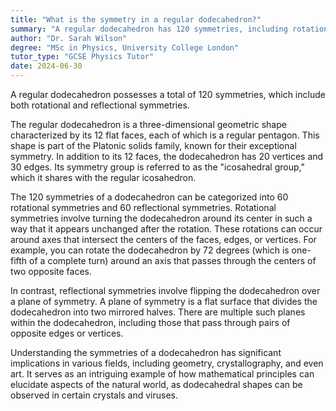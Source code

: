 ```yaml
---
title: "What is the symmetry in a regular dodecahedron?"
summary: "A regular dodecahedron has 120 symmetries, including rotational and reflectional symmetries."
author: "Dr. Sarah Wilson"
degree: "MSc in Physics, University College London"
tutor_type: "GCSE Physics Tutor"
date: 2024-06-30
---
```


A regular dodecahedron possesses a total of $120$ symmetries, which include both rotational and reflectional symmetries.

The regular dodecahedron is a three-dimensional geometric shape characterized by its $12$ flat faces, each of which is a regular pentagon. This shape is part of the Platonic solids family, known for their exceptional symmetry. In addition to its $12$ faces, the dodecahedron has $20$ vertices and $30$ edges. Its symmetry group is referred to as the "icosahedral group," which it shares with the regular icosahedron.

The $120$ symmetries of a dodecahedron can be categorized into $60$ rotational symmetries and $60$ reflectional symmetries. Rotational symmetries involve turning the dodecahedron around its center in such a way that it appears unchanged after the rotation. These rotations can occur around axes that intersect the centers of the faces, edges, or vertices. For example, you can rotate the dodecahedron by $72$ degrees (which is one-fifth of a complete turn) around an axis that passes through the centers of two opposite faces.

In contrast, reflectional symmetries involve flipping the dodecahedron over a plane of symmetry. A plane of symmetry is a flat surface that divides the dodecahedron into two mirrored halves. There are multiple such planes within the dodecahedron, including those that pass through pairs of opposite edges or vertices.

Understanding the symmetries of a dodecahedron has significant implications in various fields, including geometry, crystallography, and even art. It serves as an intriguing example of how mathematical principles can elucidate aspects of the natural world, as dodecahedral shapes can be observed in certain crystals and viruses.
    